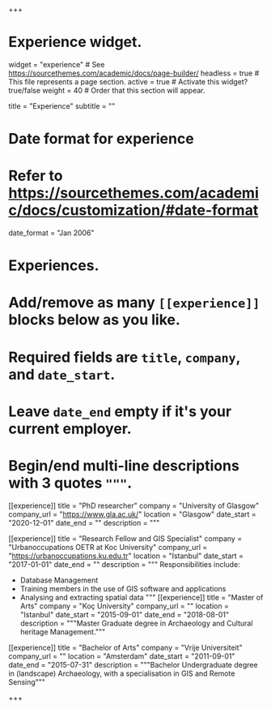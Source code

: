 +++
# Experience widget.
widget = "experience"  # See https://sourcethemes.com/academic/docs/page-builder/
headless = true  # This file represents a page section.
active = true  # Activate this widget? true/false
weight = 40  # Order that this section will appear.

title = "Experience"
subtitle = ""

# Date format for experience
#   Refer to https://sourcethemes.com/academic/docs/customization/#date-format
date_format = "Jan 2006"

# Experiences.
#   Add/remove as many `[[experience]]` blocks below as you like.
#   Required fields are `title`, `company`, and `date_start`.
#   Leave `date_end` empty if it's your current employer.
#   Begin/end multi-line descriptions with 3 quotes `"""`.
[[experience]]
  title = "PhD researcher"
  company = "University of Glasgow"
  company_url = "https://www.gla.ac.uk/"
  location = "Glasgow"
  date_start = "2020-12-01"
  date_end = ""
  description = """

[[experience]]
  title = "Research Fellow and GIS Specialist"
  company = "Urbanoccupations OETR at Koc University"
  company_url = "https://urbanoccupations.ku.edu.tr"
  location = "Istanbul"
  date_start = "2017-01-01"
  date_end = ""
  description = """
  Responsibilities include:
  
  * Database Management
  * Training members in the use of GIS software and applications
  * Analysing and extracting spatial data
"""
[[experience]]
  title = "Master of Arts"
  company = "Koç University"
  company_url = ""
  location = "Istanbul"
  date_start = "2015-09-01"
  date_end = "2018-08-01"
  description = """Master Graduate degree in Archaeology and Cultural heritage Management."""

[[experience]]
  title = "Bachelor of Arts"
  company = "Vrije Universiteit"
  company_url = ""
  location = "Amsterdam"
  date_start = "2011-09-01"
  date_end = "2015-07-31"
  description = """Bachelor Undergraduate degree in (landscape) Archaeology, with a specialisation in GIS and Remote Sensing"""

+++
